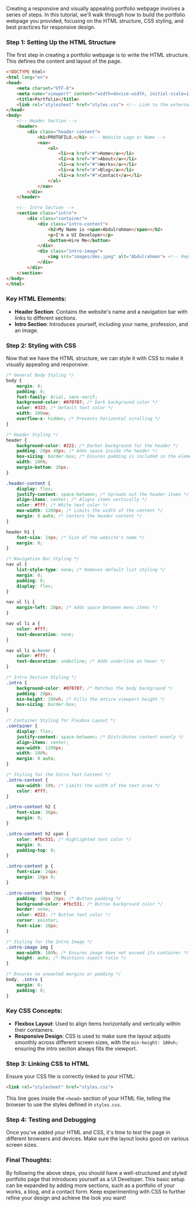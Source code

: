 Creating a responsive and visually appealing portfolio webpage involves a series of steps. In this tutorial, we'll walk through how to build the portfolio webpage you provided, focusing on the HTML structure, CSS styling, and best practices for responsive design.

### Step 1: Setting Up the HTML Structure

The first step in creating a portfolio webpage is to write the HTML structure. This defines the content and layout of the page.

```html
<!DOCTYPE html>
<html lang="en">
<head>
    <meta charset="UTF-8">
    <meta name="viewport" content="width=device-width, initial-scale=1.0">
    <title>Portfolio</title>
    <link rel="stylesheet" href="styles.css"> <!-- Link to the external CSS file -->
</head>
<body>
    <!-- Header Section -->
    <header>
        <div class="header-content">
            <h1>PROTOFILO.</h1> <!-- Website Logo or Name -->
            <nav>
                <ul>
                    <li><a href="#">Home</a></li>
                    <li><a href="#">About</a></li>
                    <li><a href="#">Works</a></li>
                    <li><a href="#">Blog</a></li>
                    <li><a href="#">Contact</a></li>
                </ul>
            </nav>
        </div>
    </header>

    <!-- Intro Section -->
    <section class="intro">
        <div class="container">
            <div class="intro-content">
                <h2>My Name is <span>Abdulrahman</span></h2>
                <p>I'm a UI Developer</p>
                <button>Hire Me</button>
            </div>
            <div class="intro-image">
                <img src="images/dev.jpeg" alt="Abdulrahman"> <!-- Replace with your image -->
            </div>
        </div>
    </section>
</body>
</html>
```

### Key HTML Elements:
- **Header Section**: Contains the website's name and a navigation bar with links to different sections.
- **Intro Section**: Introduces yourself, including your name, profession, and an image.

### Step 2: Styling with CSS

Now that we have the HTML structure, we can style it with CSS to make it visually appealing and responsive.

```css
/* General Body Styling */
body {
    margin: 0;
    padding: 0;
    font-family: Arial, sans-serif;
    background-color: #070707; /* Dark background color */
    color: #333; /* Default text color */
    width: 100vw;
    overflow-x: hidden; /* Prevents horizontal scrolling */
}

/* Header Styling */
header {
    background-color: #222; /* Darker background for the header */
    padding: 20px 40px; /* Adds space inside the header */
    box-sizing: border-box; /* Ensures padding is included in the element's total width */
    width: 100%;
    margin-bottom: 20px;
}

.header-content {
    display: flex;
    justify-content: space-between; /* Spreads out the header items */
    align-items: center; /* Aligns items vertically */
    color: #fff; /* White text color */
    max-width: 1200px; /* Limits the width of the content */
    margin: 0 auto; /* Centers the header content */
}

header h1 {
    font-size: 24px; /* Size of the website's name */
    margin: 0;
}

/* Navigation Bar Styling */
nav ul {
    list-style-type: none; /* Removes default list styling */
    margin: 0;
    padding: 0;
    display: flex;
}

nav ul li {
    margin-left: 20px; /* Adds space between menu items */
}

nav ul li a {
    color: #fff;
    text-decoration: none;
}

nav ul li a:hover {
    color: #fff;
    text-decoration: underline; /* Adds underline on hover */
}

/* Intro Section Styling */
.intro {
    background-color: #070707; /* Matches the body background */
    padding: 20px;
    min-height: 100vh; /* Fills the entire viewport height */
    box-sizing: border-box;
}

/* Container Styling for Flexbox Layout */
.container {
    display: flex;
    justify-content: space-between; /* Distributes content evenly */
    align-items: center;
    max-width: 1200px;
    width: 100%;
    margin: 0 auto;
}

/* Styling for the Intro Text Content */
.intro-content {
    max-width: 50%; /* Limits the width of the text area */
    color: #fff;
}

.intro-content h2 {
    font-size: 36px;
    margin: 0;
}

.intro-content h2 span {
    color: #fbc531; /* Highlighted text color */
    margin: 0;
    padding-top: 0;
}

.intro-content p {
    font-size: 24px;
    margin: 10px 0;
}

.intro-content button {
    padding: 10px 20px; /* Button padding */
    background-color: #fbc531; /* Button background color */
    border: none;
    color: #222; /* Button text color */
    cursor: pointer;
    font-size: 18px;
}

/* Styling for the Intro Image */
.intro-image img {
    max-width: 100%; /* Ensures image does not exceed its container */
    height: auto; /* Maintains aspect ratio */
}

/* Ensures no unwanted margins or padding */
body, .intro {
    margin: 0;
    padding: 0;
}
```

### Key CSS Concepts:
- **Flexbox Layout**: Used to align items horizontally and vertically within their containers.
- **Responsive Design**: CSS is used to make sure the layout adjusts smoothly across different screen sizes, with the `min-height: 100vh;` ensuring the intro section always fills the viewport.

### Step 3: Linking CSS to HTML

Ensure your CSS file is correctly linked to your HTML:

```html
<link rel="stylesheet" href="styles.css">
```

This line goes inside the `<head>` section of your HTML file, telling the browser to use the styles defined in `styles.css`.

### Step 4: Testing and Debugging

Once you’ve added your HTML and CSS, it's time to test the page in different browsers and devices. Make sure the layout looks good on various screen sizes.

### Final Thoughts:

By following the above steps, you should have a well-structured and styled portfolio page that introduces yourself as a UI Developer. This basic setup can be expanded by adding more sections, such as a portfolio of your works, a blog, and a contact form. Keep experimenting with CSS to further refine your design and achieve the look you want!